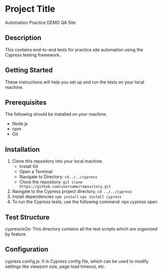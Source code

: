 # Project Title
Automation Practice DEMO QA Site

## Description
This contains end-to-end tests for practice site automation using the Cypress testing framework.

## Getting Started
These instructions will help you set up and run the tests on your local machine.

## Prerequisites
The following should be installed on your machine.
- Node.js
- npm
- Git

## Installation
1. Clone this repository into your local machine.
    - Install Git
    - Open a Terminal
    - Navigate to Directory: `cd../../cypress`
    - Clone the repository: 
        `git clone https://github.com/username/repository.git`
2. Navigate to the Cypress project directory. 
    `cd ../../cypress`
3. Install dependencies 
    `npm install`
    `npx install cypress` 
4. To run the Cypress tests, use the following command: npx cypress open


## Test Structure
cypress/e2e: This directory contains all the test scripts which are organized by feature.

## Configuration
cypress.config.js: It is Cypress config file, which can be used to modify settings like viewport size, page load timeout, etc.